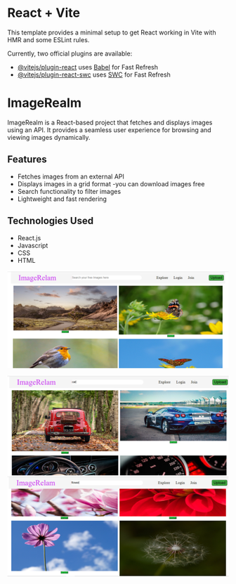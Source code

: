 # React + Vite

This template provides a minimal setup to get React working in Vite with HMR and some ESLint rules.

Currently, two official plugins are available:

- [@vitejs/plugin-react](https://github.com/vitejs/vite-plugin-react/blob/main/packages/plugin-react/README.md) uses [Babel](https://babeljs.io/) for Fast Refresh
- [@vitejs/plugin-react-swc](https://github.com/vitejs/vite-plugin-react-swc) uses [SWC](https://swc.rs/) for Fast Refresh

# ImageRealm

ImageRealm is a React-based project that fetches and displays images using an API. It provides a seamless user experience for browsing and viewing images dynamically.

## Features
- Fetches images from an external API
- Displays images in a grid format
-you can download images free
- Search functionality to filter images
- Lightweight and fast rendering
  



## Technologies Used
- React.js
- Javascript
- CSS 
- HTML




![alt text](doc/images/Screenshot1.png)

![alt text](doc/images/Screenshot2.png)
![alt text](doc/images/Screenshot3.png)
